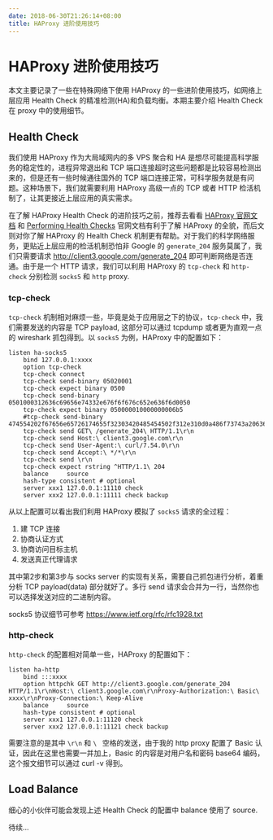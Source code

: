 ```yaml
---
date: 2018-06-30T21:26:14+08:00
title: HAProxy 进阶使用技巧
---
```


# HAProxy 进阶使用技巧

本文主要记录了一些在特殊网络下使用 HAProxy 的一些进阶使用技巧，如网络上层应用 Health Check 的精准检测(HA)和负载均衡。本期主要介绍 Health Check 在 proxy 中的使用细节。

## Health Check

我们使用 HAProxy 作为大局域网内的多 VPS 聚合和 HA 是想尽可能提高科学服务的稳定性的，进程异常退出和 TCP 端口连接超时这些问题都是比较容易检测出来的，但是还有一些时候通往国外的 TCP 端口连接正常，可科学服务就是有问题。这种场景下，我们就需要利用 HAProxy 高级一点的 TCP 或者 HTTP 检活机制了，让其更接近上层应用的真实需求。 

在了解 HAProxy Health Check 的进阶技巧之前，推荐去看看 [HAProxy 官网文档](http://cbonte.github.io/haproxy-dconv/) 和 [Performing Health Checks](https://www.haproxy.com/documentation/aloha/7-0/traffic-management/lb-layer7/health-checks/) 官网文档有利于了解 HAProxy 的全貌，而后文则对你了解 HAProxy 的 Health Check 机制更有帮助。对于我们的科学网络服务，更贴近上层应用的检活机制恐怕非 Google 的 `generate_204` 服务莫属了，我们只需要请求 <http://client3.google.com/generate_204> 即可判断网络是否连通。由于是一个 HTTP 请求，我们可以利用 HAProxy 的 `tcp-check` 和 `http-check` 分别检测 `socks5` 和 `http` proxy.

### tcp-check

`tcp-check` 机制相对麻烦一些，毕竟是处于应用层之下的协议，`tcp-check` 中，我们需要发送的内容是 TCP payload, 这部分可以通过 tcpdump 或者更为直观一点的 wireshark 抓包得到。以 `socks5` 为例，HAProxy 中的配置如下：

```
listen ha-socks5
    bind 127.0.0.1:xxxx
    option tcp-check
    tcp-check connect
    tcp-check send-binary 05020001
    tcp-check expect binary 0500
    tcp-check send-binary 0501000312636c69656e74332e676f6f676c652e636f6d0050
    tcp-check expect binary 050000010000000006b5
    #tcp-check send-binary 474554202f67656e65726174655f32303420485454502f312e310d0a486f73743a20636c69656e74332e676f6f676c652e636f6d0d0a557365722d4167656e743a206375726c2f372e35342e300d0a4163636570743a202a2f2a0d0a0d0a
    tcp-check send GET\ /generate_204\ HTTP/1.1\r\n
    tcp-check send Host:\ client3.google.com\r\n
    tcp-check send User-Agent:\ curl/7.54.0\r\n
    tcp-check send Accept:\ */*\r\n
    tcp-check send \r\n
    tcp-check expect rstring ^HTTP/1.1\ 204
    balance     source
    hash-type consistent # optional
    server xxx1 127.0.0.1:11110 check
    server xxx2 127.0.0.1:11111 check backup
```

从以上配置可以看出我们利用 HAProxy 模拟了 `socks5` 请求的全过程：

1. 建 TCP 连接
2. 协商认证方式
3. 协商访问目标主机
4. 发送真正代理请求

其中第2步和第3步与 socks server 的实现有关系，需要自己抓包进行分析，着重分析 TCP payload(data) 部分就好了。多行 send 请求会合并为一行，当然你也可以选择发送对应的二进制内容。

socks5 协议细节可参考 <https://www.ietf.org/rfc/rfc1928.txt>

### http-check

`http-check` 的配置相对简单一些，HAProxy 的配置如下：

```
listen ha-http
    bind :::xxxx
    option httpchk GET http://client3.google.com/generate_204 HTTP/1.1\r\nHost:\ client3.google.com\r\nProxy-Authorization:\ Basic\ xxxx\r\nProxy-Connection:\ Keep-Alive
    balance     source
    hash-type consistent # optional
    server xxx1 127.0.0.1:11120 check
    server xxx2 127.0.0.1:11121 check backup
```

需要注意的是其中 `\r\n` 和 `\ ` 空格的发送，由于我的 http proxy 配置了 Basic 认证，因此在这里也需要一并加上，Basic 的内容是对用户名和密码 base64 编码，这个报文细节可以通过 curl -v 得到。

## Load Balance

细心的小伙伴可能会发现上述 Health Check 的配置中 balance 使用了 source.

待续...

